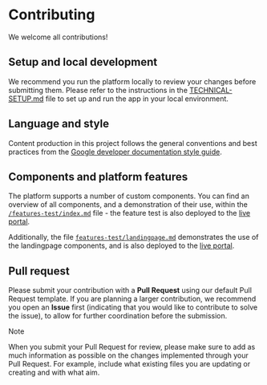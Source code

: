 # Contributing

We welcome all contributions!

## Setup and local development

We recommend you run the platform locally to review your changes before submitting them. Please refer to the instructions in the [TECHNICAL-SETUP.md](TECHNICAL-SETUP.md) file to set up and run the app in your local environment.

## Language and style

Content production in this project follows the general conventions and best practices from the [Google developer documentation style guide](https://developers.google.com/style).

## Components and platform features

The platform supports a number of custom components. You can find an overview of all components, and a demonstration of their use, within the [`/features-test/index.md`](./features-test/index.md) file - the feature test is also deployed to the [live portal](https://docs.topos.technology/features-test).

Additionally, the file [`features-test/landingpage.md`](./features-test/landingpage.md) demonstrates the use of the landingpage components, and is also deployed to the [live portal](https://docs.topos.technology/features-test/landingpage.html).

## Pull request

Please submit your contribution with a **Pull Request** using our default Pull Request template. If you are planning a larger contribution, we recommend you open an **Issue** first (indicating that you would like to contribute to solve the issue), to allow for further coordination before the submission.

> [!NOTE]
> When you submit your Pull Request for review, please make sure to add as much information as possible on the changes implemented through your Pull Request.
> For example, include what existing files you are updating or creating and with what aim.